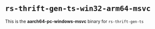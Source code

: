 # `rs-thrift-gen-ts-win32-arm64-msvc`

This is the **aarch64-pc-windows-msvc** binary for `rs-thrift-gen-ts`
